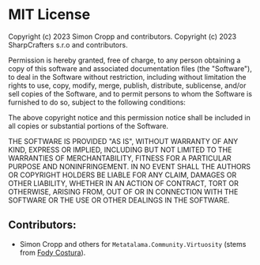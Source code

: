 # MIT License

Copyright (c) 2023 Simon Cropp and contributors.
Copyright (c) 2023 SharpCrafters s.r.o and contributors.

Permission is hereby granted, free of charge, to any person obtaining a copy of this software and associated
documentation files (the "Software"), to deal in the Software without restriction, including without limitation the
rights to use, copy, modify, merge, publish, distribute, sublicense, and/or sell copies of the Software, and to permit
persons to whom the Software is furnished to do so, subject to the following conditions:

The above copyright notice and this permission notice shall be included in all copies or substantial portions of the
Software.

THE SOFTWARE IS PROVIDED "AS IS", WITHOUT WARRANTY OF ANY KIND, EXPRESS OR IMPLIED, INCLUDING BUT NOT LIMITED TO THE
WARRANTIES OF MERCHANTABILITY, FITNESS FOR A PARTICULAR PURPOSE AND NONINFRINGEMENT. IN NO EVENT SHALL THE AUTHORS OR
COPYRIGHT HOLDERS BE LIABLE FOR ANY CLAIM, DAMAGES OR OTHER LIABILITY, WHETHER IN AN ACTION OF CONTRACT, TORT OR
OTHERWISE, ARISING FROM, OUT OF OR IN CONNECTION WITH THE SOFTWARE OR THE USE OR OTHER DEALINGS IN THE SOFTWARE.


## Contributors:

* Simon Cropp and others for `Metatalama.Community.Virtuosity` (stems from [Fody Costura](https://github.com/Fody/Costura/blob/develop/LICENSE)).